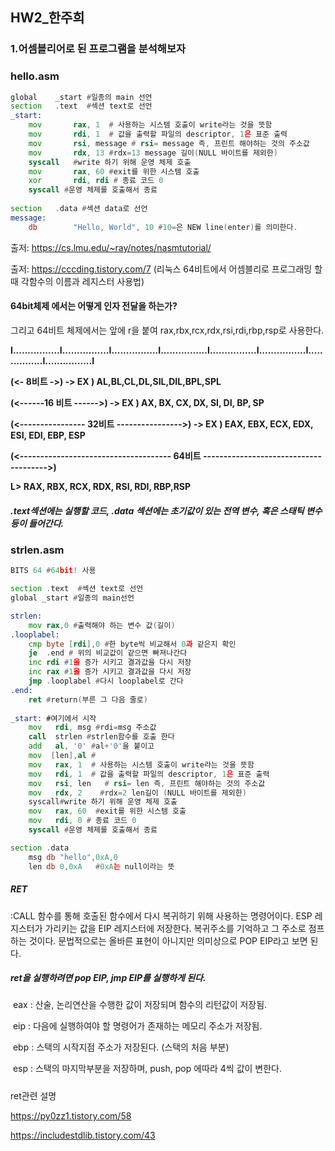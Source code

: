 ## HW2_한주희

### 1.어셈블리어로 된 프로그램을 분석해보자

### hello.asm

```asm
global    _start #일종의 main 선언
section   .text  #섹션 text로 선언
_start:
    mov       rax, 1  # 사용하는 시스템 호출이 write라는 것을 뜻함
    mov       rdi, 1  # 값을 출력할 파일의 descriptor, 1은 표준 출력
    mov       rsi, message # rsi= message 즉, 프린트 해야하는 것의 주소값
    mov       rdx, 13 #rdx=13 message 길이(NULL 바이트를 제외한)
    syscall   #write 하기 위해 운영 체제 호출
    mov       rax, 60 #exit를 위한 시스템 호출
    xor       rdi, rdi # 종료 코드 0
    syscall #운영 체제를 호출해서 종료
    
section   .data #섹션 data로 선언
message:
    db        "Hello, World", 10 #10=은 NEW line(enter)를 의미한다.
```

출저: https://cs.lmu.edu/~ray/notes/nasmtutorial/

출저: https://cccding.tistory.com/7 (리눅스 64비트에서 어셈블리로 프로그래밍 할때 각함수의 이름과 레지스터 사용법)

#### 64bit체제 에서는 어떻게 인자 전달을 하는가?

그리고 64비트 체제에서는 앞에 r을 붙여 rax,rbx,rcx,rdx,rsi,rdi,rbp,rsp로 사용한다.

**Ι................Ι................Ι................Ι................Ι................Ι................Ι................Ι................Ι**

**(<- 8비트 ->)  -> EX ) AL,BL,CL,DL,SIL,DIL,BPL,SPL**

**(<------16 비트 ------>) -> EX ) AX, BX, CX, DX, SI, DI, BP, SP**

**(<---------------- 32비트 ---------------->) -> EX ) EAX, EBX, ECX, EDX, ESI, EDI, EBP, ESP**

**(<------------------------------------- 64비트 -------------------------------------->)**

**L> RAX, RBX, RCX, RDX, RSI, RDI, RBP,RSP**

##### .text섹션에는 실행할 코드, .data 섹션에는 초기값이 있는 전역 변수, 혹은 스태틱 변수 등이 들어간다.

### strlen.asm

```asm
BITS 64 #64bit! 사용

section .text  #섹션 text로 선언
global _start #일종의 main선언

strlen:
    mov rax,0 #출력해야 하는 변수 값(길이)                 
.looplabel:
    cmp byte [rdi],0 #한 byte씩 비교해서 0과 같은지 확인        
    je  .end # 위의 비교값이 같으면 빠져나간다                    
    inc rdi #1을 증가 시키고 결과값을 다시 저장                    
    inc rax #1을 증가 시키고 결과값을 다시 저장                  
    jmp .looplabel #다시 looplabel로 간다            
.end:
    ret #return(부른 그 다음 줄로)                     
    
_start: #여기에서 시작
    mov   rdi, msg #rdi=msg 주소값           
    call  strlen #strlen함수를 호출 한다
    add   al, '0' #al+'0'을 붙이고              
    mov  [len],al #           
    mov   rax, 1  # 사용하는 시스템 호출이 write라는 것을 뜻함         
    mov   rdi, 1  # 값을 출력할 파일의 descriptor, 1은 표준 출력        
    mov   rsi, len   # rsi= len 즉, 프린트 해야하는 것의 주소값    
    mov   rdx, 2    #rdx=2 len길이 (NULL 바이트를 제외한)    
    syscall#write 하기 위해 운영 체제 호출           
    mov   rax, 60  #exit를 위한 시스템 호출
    mov   rdi, 0 # 종료 코드 0   
    syscall #운영 체제를 호출해서 종료       

section .data
    msg db "hello",0xA,0        
    len db 0,0xA   #0xA는 null이라는 뜻
```



##### RET

:CALL 함수를 통해 호출된 함수에서 다시 복귀하기 위해 사용하는 명령어이다. ESP 레지스터가 가리키는 값을 EIP 레지스터에 저장한다. 복귀주소를 기억하고 그 주소로 점프하는 것이다. 문법적으로는 올바른 표현이 아니지만 의미상으로 POP EIP라고 보면 된다.

##### ret을 실행하려면 pop EIP, jmp EIP를 실행하게 된다.

​	eax : 산술, 논리연산을 수행한 값이 저장되며 함수의 리턴값이 저장됨.

​	eip : 다음에 실행하여야 할 명령어가 존재하는 메모리 주소가 저장됨.

​	ebp : 스택의 시작지점 주소가 저장된다. (스택의 처음 부분)

​	esp : 스택의 마지막부분을 저장하며, push, pop 에따라 4씩 값이 변한다.

##### 

ret관련 설명 

https://py0zz1.tistory.com/58

https://includestdlib.tistory.com/43

